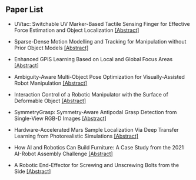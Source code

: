 ## Paper List

- UVtac: Switchable UV Marker-Based Tactile Sensing Finger for Effective Force Estimation and Object Localization
[[Abstract]](https://events.infovaya.com/presentation?id=92795)

- Sparse-Dense Motion Modelling and Tracking for Manipulation without Prior Object Models
[[Abstract]](https://events.infovaya.com/presentation?id=92798)

- Enhanced GPIS Learning Based on Local and Global Focus Areas
[[Abstract]](https://events.infovaya.com/presentation?id=92801)

- Ambiguity-Aware Multi-Object Pose Optimization for Visually-Assisted Robot Manipulation
[[Abstract]](https://events.infovaya.com/presentation?id=92804)

- Interaction Control of a Robotic Manipulator with the Surface of Deformable Object
[[Abstract]](https://events.infovaya.com/presentation?id=92807)

- SymmetryGrasp: Symmetry-Aware Antipodal Grasp Detection from Single-View RGB-D Images
[[Abstract]](https://events.infovaya.com/presentation?id=92813)

- Hardware-Accelerated Mars Sample Localization Via Deep Transfer Learning from Photorealistic Simulations
[[Abstract]](https://events.infovaya.com/presentation?id=92816)

- How AI and Robotics Can Build Furniture: A Case Study from the 2021 AI-Robot Assembly Challenge
[[Abstract]](https://events.infovaya.com/presentation?id=92819)

- A Robotic End-Effector for Screwing and Unscrewing Bolts from the Side
[[Abstract]](https://events.infovaya.com/presentation?id=92822)

